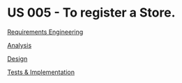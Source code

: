 # US 005 - To register a Store.

[Requirements Engineering](01.requirements-engineering/US005-requirements-engineering.md)

[Analysis](02.analysis/US005-analysis.md)

[Design](03.design/Readme.md)

[Tests & Implementation ](04.tests-and-implementation/Readme.md)
